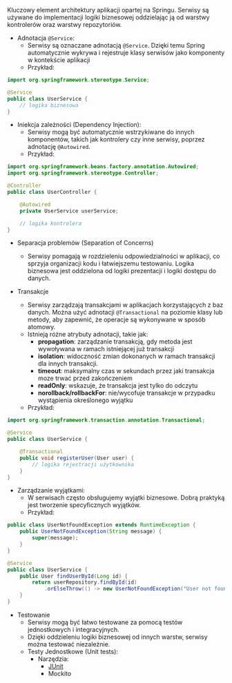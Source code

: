 Kluczowy element architektury aplikacji opartej na Springu.
Serwisy są używane do implementacji logiki biznesowej oddzielając ją od warstwy kontrolerów oraz warstwy repozytoriów.

- Adnotacja `@Service`:
	- Serwisy są oznaczane adnotacją `@Service`. Dzięki temu Spring automatycznie wykrywa i rejestruje klasy serwisów jako komponenty w kontekście aplikacji
	- Przykład:
```java
import org.springframework.stereotype.Service;

@Service
public class UserService {
    // logika biznesowa
}
```

- Iniekcja zależności (Dependency Injection):
	- Serwisy mogą być automatycznie wstrzykiwane do innych komponentów, takich jak kontrolery czy inne serwisy, poprzez adnotację `@Autowired`.
	- Przykład:
```java
import org.springframework.beans.factory.annotation.Autowired;
import org.springframework.stereotype.Controller;

@Controller
public class UserController {

    @Autowired
    private UserService userService;

    // logika kontrolera
}

```

- Separacja problemów (Separation of Concerns)
	- Serwisy pomagają w rozdzieleniu odpowiedzialności w aplikacji, co sprzyja organizacji kodu i łatwiejszemu testowaniu. Logika biznesowa jest oddzielona od logiki prezentacji i logiki dostępu do danych.

- Transakcje
	- Serwisy zarządzają transakcjami w aplikacjach korzystających z baz danych. Można użyć adnotacji `@Transactional` na poziomie klasy lub metody, aby zapewnić, że operacje są wykonywane w sposób atomowy.
	- Istnieją różne atrybuty adnotacji, takie jak: 
		- **propagation**: zarządzanie transakcją, gdy metoda jest wywoływana w ramach istniejącej już transakcji
		- **isolation**: widoczność zmian dokonanych w ramach transakcji dla innych transakcji.
		- **timeout**: maksymalny czas w sekundach przez jaki transakcja moze trwać przed zakończeniem
		- **readOnly**: wskazuje, że transakcja jest tylko do odczytu
		- **norollback/rollbackFor**: nie/wycofuje transakcje w przypadku wystąpienia określonego wyjątku
	- Przykład:
```java
import org.springframework.transaction.annotation.Transactional;

@Service
public class UserService {

    @Transactional
    public void registerUser(User user) {
        // logika rejestracji użytkownika
    }
}
```

- Zarządzanie wyjątkami:
	- W serwisach często obsługujemy wyjątki biznesowe. Dobrą praktyką jest tworzenie specyficznych wyjątków.
	- Przykład:
```java
public class UserNotFoundException extends RuntimeException {
    public UserNotFoundException(String message) {
        super(message);
    }
}

@Service
public class UserService {
    public User findUserById(Long id) {
        return userRepository.findById(id)
            .orElseThrow(() -> new UserNotFoundException("User not found with id: " + id));
    }
}

```

- Testowanie
	- Serwisy mogą być łatwo testowane za pomocą testów jednostkowych i integracyjnych.
	- Dzięki oddzieleniu logiki biznesowej od innych warstw, serwisy można testować niezależnie.
	- Testy Jednostkowe (Unit tests):
		- Narzędzia:
			- [JUnit](https://junit.org/junit5/)
			- Mockito